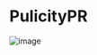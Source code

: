 # PulicityPR
![image](https://user-images.githubusercontent.com/87888755/201800142-b9cbc5c7-7a47-4f85-b151-1f4b2bf87d8e.png)

